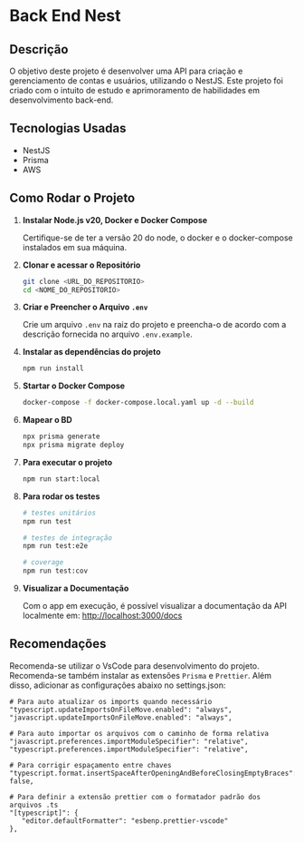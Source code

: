 # Back End Nest

## Descrição

O objetivo deste projeto é desenvolver uma API para criação e gerenciamento de contas e usuários, utilizando o NestJS. Este projeto foi criado com o intuito de estudo e aprimoramento de habilidades em desenvolvimento back-end.

## Tecnologias Usadas

- NestJS
- Prisma
- AWS

## Como Rodar o Projeto

1. **Instalar Node.js v20, Docker e Docker Compose**

   Certifique-se de ter a versão 20 do node, o docker e o docker-compose instalados em sua máquina.

2. **Clonar e acessar o Repositório**

   ```bash
   git clone <URL_DO_REPOSITORIO>
   cd <NOME_DO_REPOSITORIO>
   ```

3. **Criar e Preencher o Arquivo `.env`**

   Crie um arquivo `.env` na raiz do projeto e preencha-o de acordo com a descrição fornecida no arquivo `.env.example`.

4. **Instalar as dependências do projeto**

   ```bash
   npm run install
   ```

5. **Startar o Docker Compose**

   ```bash
   docker-compose -f docker-compose.local.yaml up -d --build
   ```

6. **Mapear o BD**

   ```bash
   npx prisma generate
   npx prisma migrate deploy
   ```

7. **Para executar o projeto**

   ```bash
   npm run start:local
   ```

8. **Para rodar os testes**

   ```bash
   # testes unitários
   npm run test

   # testes de integração
   npm run test:e2e

   # coverage
   npm run test:cov
   ```

9. **Visualizar a Documentação**

   Com o app em execução, é possível visualizar a documentação da API localmente em: [http://localhost:3000/docs](http://localhost:3000/docs)

## Recomendações

Recomenda-se utilizar o VsCode para desenvolvimento do projeto. Recomenda-se também instalar as extensões `Prisma` e `Prettier`. Além disso, adicionar as configurações abaixo no settings.json:

```
# Para auto atualizar os imports quando necessário
"typescript.updateImportsOnFileMove.enabled": "always",
"javascript.updateImportsOnFileMove.enabled": "always",

# Para auto importar os arquivos com o caminho de forma relativa
"javascript.preferences.importModuleSpecifier": "relative",
"typescript.preferences.importModuleSpecifier": "relative",

# Para corrigir espaçamento entre chaves
"typescript.format.insertSpaceAfterOpeningAndBeforeClosingEmptyBraces": false,

# Para definir a extensão prettier com o formatador padrão dos arquivos .ts
"[typescript]": {
   "editor.defaultFormatter": "esbenp.prettier-vscode"
},
```
